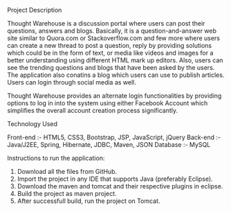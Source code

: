 Project Description

Thought Warehouse is a discussion portal where users can post their questions, answers and blogs. Basically, it is a question-and-answer web site similar to Quora.com or Stackoverflow.com and few more where users can create a new thread to post a question, reply by providing solutions which could be in the form of text, or media like videos and images for a better understanding using different HTML mark up editors. Also, users can see the trending questions and blogs that have been asked by the users. The application also conatins a blog which users can use to publish articles. Users can login through social media as well.

Thought Warehouse provides an alternate login functionalities by providing options to log in into the system using either Facebook Account which simplifies the overall account creation process significantly.

Technology Used

Front-end :- HTML5, CSS3, Bootstrap, JSP, JavaScript, jQuery
Back-end :- Java/J2EE, Spring, Hibernate, JDBC, Maven, JSON
Database :- MySQL

Instructions to run the application:

1. Download all the files from GitHub.
2. Import the project in any IDE that supports Java (preferably Eclipse).
3. Download the maven and tomcat and their respective plugins in eclipse.
4. Build the project as maven project.
5. After successfull build, run the project on Tomcat.


